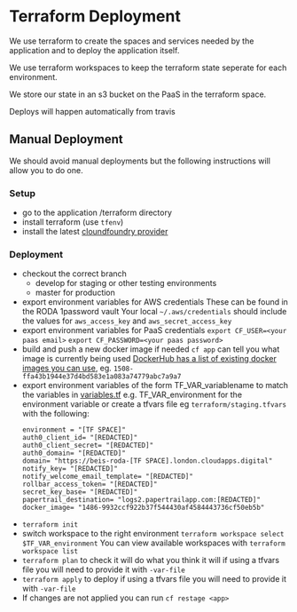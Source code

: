 # Terraform Deployment

We use terraform to create the spaces and services needed by the application and to deploy the application itself.

We use terraform workspaces to keep the terraform state seperate for each environment.

We store our state in an s3 bucket on the PaaS in the terraform space.

Deploys will happen automatically from travis

## Manual Deployment

We should avoid manual deployments but the following instructions will allow you to do one.

### Setup
- go to the application /terraform directory
- install terraform (use `tfenv`)
- install the latest [cloundfoundry provider](https://github.com/cloudfoundry-community/terraform-provider-cf/wiki#installations)

### Deployment
- checkout the correct branch
  - develop for staging or other testing environments
  - master for production
- export environment variables for AWS credentials
  These can be found in the RODA 1password vault
  Your local `~/.aws/credentials` should include the values for `aws_access_key` and `aws_secret_access_key`
- export environment variables for PaaS credentials
  `export CF_USER=<your paas email>`
  `export CF_PASSWORD=<your paas password>`
- build and push a new docker image if needed
  `cf app` can tell you what image is currently being used
  [DockerHub has a list of existing docker images you can use](https://hub.docker.com/repository/docker/thedxw/beis-report-official-development-assistance/tags?page=1), eg. `1508-ffa43b1944e37d4bd583e1a083a74779abc7a9a7`
- export environment variables of the form TF_VAR_variablename to match the variables in [variables.tf](variables.tf)
  e.g. TF_VAR_environment for the environment variable
  or create a tfvars file eg `terraform/staging.tfvars` with the following:
  ```
  environment = "[TF SPACE]"
  auth0_client_id= "[REDACTED]"
  auth0_client_secret= "[REDACTED]"
  auth0_domain= "[REDACTED]"
  domain= "https://beis-roda-[TF SPACE].london.cloudapps.digital"
  notify_key= "[REDACTED]"
  notify_welcome_email_template= "[REDACTED]"
  rollbar_access_token= "[REDACTED]"
  secret_key_base= "[REDACTED]"
  papertrail_destination= "logs2.papertrailapp.com:[REDACTED]"
  docker_image= "1486-9932ccf922b37f544430af4584443736cf50eb5b"
  ```
- `terraform init`
- switch workspace to the right environment
  `terraform workspace select $TF_VAR_environment`
  You can view available workspaces with `terraform workspace list`
- `terraform plan` to check it will do what you think it will
   if using a tfvars file you will need to provide it with `-var-file`
- `terraform apply` to deploy
   if using a tfvars file you will need to provide it with `-var-file`
- If changes are not applied you can run `cf restage <app>`
